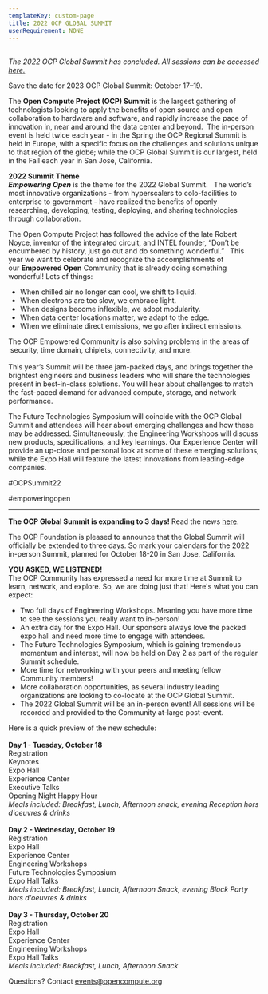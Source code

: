 ```yaml
---
templateKey: custom-page
title: 2022 OCP GLOBAL SUMMIT
userRequirement: NONE
---
```

<br>*The 2022 OCP Global Summit has concluded. All sessions can be accessed [here.](https://www.opencompute.org/events/past-events/2022-ocp-global-summit)*

Save the date for 2023 OCP Global Summit: October 17–19.

The **Open Compute Project (OCP) Summit** is the largest gathering of technologists looking to apply the benefits of open source and open collaboration to hardware and software, and rapidly increase the pace of innovation in, near and around the data center and beyond.  The in-person event is held twice each year - in the Spring the OCP Regional Summit is held in Europe, with a specific focus on the challenges and solutions unique to that region of the globe; while the OCP Global Summit is our largest, held in the Fall each year in San Jose, California.

**2022 Summit Theme** \
***Empowering Open*** is the theme for the 2022 Global Summit.   The world’s most innovative organizations - from hyperscalers to colo-facilities to enterprise to government - have realized the benefits of openly researching, developing, testing, deploying, and sharing technologies through collaboration.    

The Open Compute Project has followed the advice of the late Robert Noyce, inventor of the integrated circuit, and INTEL founder, “Don’t be encumbered by history, just go out and do something wonderful.”   This year we want to celebrate and recognize the accomplishments of our **Empowered Open** Community that is already doing something wonderful! Lots of things:  

* When chilled air no longer can cool, we shift to liquid. 
* When electrons are too slow, we embrace light.  
* When designs become inflexible, we adopt modularity. 
* When data center locations matter, we adapt to the edge. 
* When we eliminate direct emissions, we go after indirect emissions. 

The OCP Empowered Community is also solving problems in the areas of  security, time domain, chiplets, connectivity, and more. \
 \
This year’s Summit will be three jam-packed days, and brings together the brightest engineers and business leaders who will share the technologies present in best-in-class solutions. You will hear about challenges to match the fast-paced demand for advanced compute, storage, and network performance.      

The Future Technologies Symposium will coincide with the OCP Global Summit and attendees will hear about emerging challenges and how these may be addressed. Simultaneously, the Engineering Workshops will discuss new products, specifications, and key learnings. Our Experience Center will provide an up-close and personal look at some of these emerging solutions, while the Expo Hall will feature the latest innovations from leading-edge companies.

\#OCPSummit22

\#empoweringopen

- - -

**The OCP Global Summit is expanding to 3 days!** Read the news [here](https://www.opencompute.org/blog/the-ocp-global-summit-is-expanding-to-3-days).

The OCP Foundation is pleased to announce that the Global Summit will officially be extended to three days. So mark your calendars for the 2022 in-person Summit, planned for October 18-20 in San Jose, California.

**YOU ASKED, WE LISTENED!**\
The OCP Community has expressed a need for more time at Summit to learn, network, and explore. So, we are doing just that! Here's what you can expect:

* Two full days of Engineering Workshops. Meaning you have more time to see the sessions you really want to in-person!
* An extra day for the Expo Hall. Our sponsors always love the packed expo hall and need more time to engage with attendees.
* The Future Technologies Symposium, which is gaining tremendous momentum and interest, will now be held on Day 2 as part of the regular Summit schedule.
* More time for networking with your peers and meeting fellow Community members!
* More collaboration opportunities, as several industry leading organizations are looking to co-locate at the OCP Global Summit.
* The 2022 Global Summit will be an in-person event! All sessions will be recorded and provided to the Community at-large post-event.

Here is a quick preview of the new schedule:\
\
**Day 1 - Tuesday, October 18**\
Registration\
Keynotes\
Expo Hall\
Experience Center\
Executive Talks\
Opening Night Happy Hour\
*Meals included: Breakfast, Lunch, Afternoon snack, evening Reception hors d'oeuvres & drinks*\
 \
**Day 2 - Wednesday, October 19**\
Registration\
Expo Hall\
Experience Center\
Engineering Workshops\
Future Technologies Symposium\
Expo Hall Talks\
*Meals included: Breakfast, Lunch, Afternoon Snack, evening Block Party hors d'oeuvres & drinks*\
 \
**Day 3 - Thursday, October 20**\
Registration\
Expo Hall\
Experience Center\
Engineering Workshops\
Expo Hall Talks\
*Meals included: Breakfast, Lunch, Afternoon Snack* 

Questions? Contact <a href="mailto:events@opencompute.org" target="_blank" style="color:#94C400">events@opencompute.org</a>